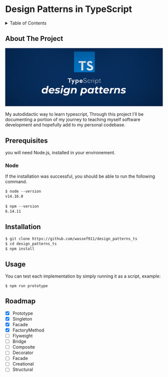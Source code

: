 # Design Patterns in TypeScript

<!-- TABLE OF CONTENTS -->
<details>
  <summary>Table of Contents</summary>
  <ol>
    <li>
      <a href="#about-the-project">About The Project</a>
    </li>
    <li>
      <ul>
        <li><a href="#prerequisites">Prerequisites</a></li>
        <li><a href="#installation">Installation</a></li>
        <li><a href="#usage">Usage</a></li>
        <li><a href="#roadmap">Roadmap</a></li>
      </ul>
    </li>
  </ol>
 </details>
  
  
## About The Project
  
![Cover](cover.png)

My autodidactic way to learn typescript,
Through this project I'll be documenting a portion of my journey to teaching myself software development and hopefully add to my personal codebase.

## Prerequisites

you will need Node.js, installed in your environement.

### Node

If the installation was successful, you should be able to run the following command.

    $ node --version
    v14.16.0

    $ npm --version
    6.14.11

## Installation

    $ git clone https://github.com/wassef911/design_patterns_ts
    $ cd design_patterns_ts
    $ npm install

## Usage

You can test each implementation by simply running it as a script, example:

    $ npm run prototype

## Roadmap

- [x] Prototype
- [x] Singleton
- [x] Facade
- [x] FactoryMethod
- [ ] Flyweight
- [ ] Bridge
- [ ] Composite
- [ ] Decorator
- [ ] Facade
- [ ] Creational
- [ ] Structural
